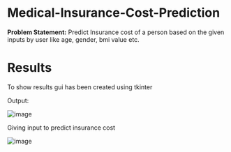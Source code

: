 # Medical-Insurance-Cost-Prediction

**Problem Statement:** Predict Insurance cost of a person based on the given inputs by user like age, gender, bmi value etc.

# Results

To show results gui has been created using tkinter

Output:

![image](https://user-images.githubusercontent.com/87359806/207050952-1ca56201-f6d7-4044-9970-8c23b26a8ab7.png)

Giving input to predict insurance cost

![image](https://user-images.githubusercontent.com/87359806/207050823-3b9c7450-21c9-4ea6-bbb4-20efea4b21b1.png)


